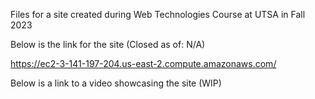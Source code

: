 Files for a site created during Web Technologies Course at UTSA in Fall 2023

Below is the link for the site (Closed as of: N/A)

https://ec2-3-141-197-204.us-east-2.compute.amazonaws.com/

Below is a link to a video showcasing the site (WIP)

